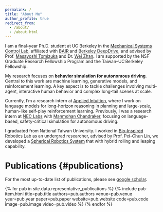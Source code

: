 ```yaml
---
permalink: /
title: "About Me"
author_profile: true
redirect_from: 
  - /about/
  - /about.html
---
```

I am a final-year Ph.D. student at UC Berkeley in the [Mechanical Systems Control Lab](https://msc.berkeley.edu/), affiliated with [BAIR](https://bair.berkeley.edu/) and [Berkeley DeepDrive](https://deepdrive.berkeley.edu/), and advised by Prof. [Masayoshi Tomizuka](https://me.berkeley.edu/people/masayoshi-tomizuka/) and Dr. [Wei Zhan](https://zhanwei.site/). 
I am supported by the NSF Graduate Research Fellowship Program and the Taiwan–UC Berkeley Fellowship.

My research focuses on **behavior simulation for autonomous driving**. Central to this work are machine learning, generative models, and reinforcement learning. A key aspect is to tackle challenges involving multi-agent, interactive human behavior and complex long-tail scenes at scale.


Currently, I’m a research intern at [Applied Intuition](https://www.appliedintuition.com/), where I work on language models for long-horizon reasoning in planning and large-scale, human-like self-play reinforcement learning.
Previously, I was a research intern at [NEC Labs](https://www.nec-labs.com/) with [Manmohan Chandraker](https://cseweb.ucsd.edu/~mkchandraker/#), focusing on language-based, safety-critical simulation for autonomous driving.

I graduated from National Taiwan University. I worked in [Bio-Inspired Robotics Lab](http://biorola.me.ntu.edu.tw/members_alu_ms.html) as an undergrad researcher, advised by Prof. [Pei-Chun Lin](https://scholar.google.com/citations?user=KdWMoM4AAAAJ&hl=en), we developed a [Spherical Robotics System](https://www.youtube.com/watch?v=TvrreooQh-I) that with hybrid rolling and leaping capability.

# Publications {#publications}

For the most up-to-date list of publications, please see <a href="{{site.author.googlescholar}}">google scholar</a>.

<style>
  .pub-table { width:100%; max-width:800px; margin:1.5rem auto; border-collapse:separate; border: none; }
  .pub-table .thumb-cell { width:180px; padding:0 20px 20px 0; vertical-align:middle; border: none; }
  .pub-table .thumb-cell img, .pub-table .thumb-cell video { width:100%; height:auto; display:block; border-radius:4px; }
  .pub-table .text-cell { padding-top:4px; vertical-align:middle; border: none; }
  .pub-title { font-size:1.1rem; line-height:1.35; font-weight:bold; }
  .pub-authors, .pub-venue { font-size:0.9rem; margin:0.25rem 0; }
</style>

{% for pub in site.data.representative_publications %}
  {% include pub-item.html 
     title=pub.title 
     authors=pub.authors 
     venue=pub.venue 
     year=pub.year 
     paper=pub.paper 
     website=pub.website 
     code=pub.code 
     image=pub.image 
     video=pub.video %}
{% endfor %}
